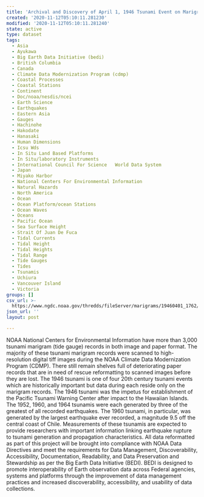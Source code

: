 ```yaml
---
title: 'Archival and Discovery of April 1, 1946 Tsunami Event on Marigrams'
created: '2020-11-12T05:10:11.281230'
modified: '2020-11-12T05:10:11.281240'
state: active
type: dataset
tags:
  - Asia
  - Ayukawa
  - Big Earth Data Initiative (bedi)
  - British Columbia
  - Canada
  - Climate Data Modernization Program (cdmp)
  - Coastal Processes
  - Coastal Stations
  - Continent
  - Doc/noaa/nesdis/ncei
  - Earth Science
  - Earthquakes
  - Eastern Asia
  - Gauges
  - Hachinohe
  - Hakodate
  - Hanasaki
  - Human Dimensions
  - Icsu Wds
  - In Situ Land Based Platforms
  - In Situ/laboratory Instruments
  - International Council For Science   World Data System
  - Japan
  - Miyako Harbor
  - National Centers For Environmental Information
  - Natural Hazards
  - North America
  - Ocean
  - Ocean Platform/ocean Stations
  - Ocean Waves
  - Oceans
  - Pacific Ocean
  - Sea Surface Height
  - Strait Of Juan De Fuca
  - Tidal Currents
  - Tidal Height
  - Tidal Heights
  - Tidal Range
  - Tide Gauges
  - Tides
  - Tsunamis
  - Uchiura
  - Vancouver Island
  - Victoria
groups: []
csv_url: >-
  https://www.ngdc.noaa.gov/thredds/fileServer/marigrams/19460401_1762/digitized/vibc_19460401.csv.gz
json_url: ''
layout: post

---
```

NOAA National Centers for Environmental Information have more than 3,000 tsunami marigram (tide gauge) records in both image and paper format. The majority of these tsunami marigram records were scanned to high-resolution digital tiff images during the NOAA Climate Data Modernization Program (CDMP). There still remain shelves full of deteriorating paper records that are in need of rescue reformatting to scanned images before they are lost. The 1946 tsunami is one of four 20th century tsunami events which are historically important but data during each reside only on the marigram records. The 1946 tsunami was the impetus for establishment of the Pacific Tsunami Warning Center after impact to the Hawaiian Islands. The 1952, 1960, and 1964 tsunamis were each generated by three of the greatest of all recorded earthquakes. The 1960 tsunami, in particular, was generated by the largest earthquake ever recorded, a magnitude 9.5 off the central coast of Chile. Measurements of these tsunamis are expected to provide researchers with important information linking earthquake rupture to tsunami generation and propagation characteristics. All data reformatted as part of this project will be brought into compliance with NOAA Data Directives and meet the requirements for Data Management, Discoverability, Accessibility, Documentation, Readability, and Data Preservation and Stewardship as per the Big Earth Data Initiative (BEDI). BEDI is designed to promote interoperability of Earth observation data across Federal agencies, systems and platforms through the improvement of data management practices and increased discoverability, accessibility, and usability of data collections.
